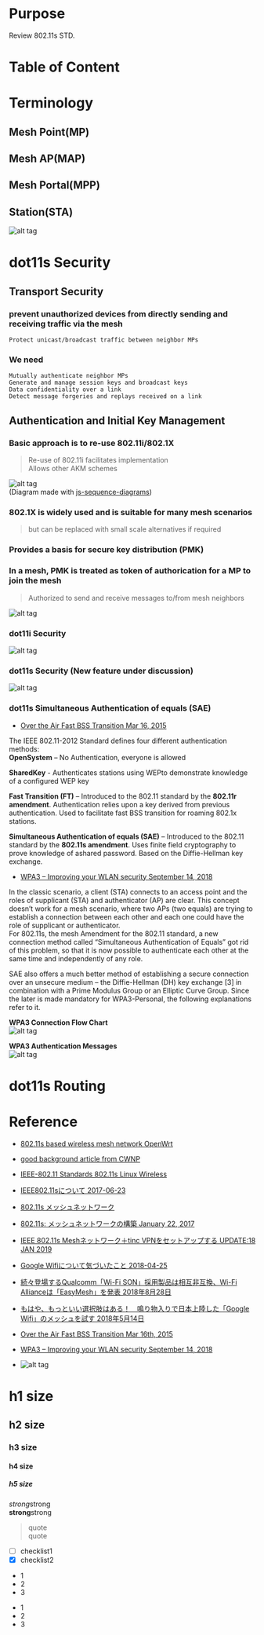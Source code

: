 # Purpose
Review 802.11s STD.


# Table of Content

# Terminology
## Mesh Point(MP)

## Mesh AP(MAP)

## Mesh Portal(MPP)

## Station(STA)

![alt tag](https://i.imgur.com/ZdKe6zZ.jpg)

# dot11s Security
## Transport Security
### prevent unauthorized devices from directly sending and receiving traffic via the mesh
```
Protect unicast/broadcast traffic between neighbor MPs
```

### We need
```
Mutually authenticate neighbor MPs
Generate and manage session keys and broadcast keys
Data confidentiality over a link
Detect message forgeries and replays received on a link
```

## Authentication and Initial Key Management
### Basic approach is to re-use 802.11i/802.1X
> Re-use of 802.11i facilitates implementation  
> Allows other AKM schemes

![alt tag](https://i.imgur.com/KW2rAZb.jpg)  
(Diagram made with [js-sequence-diagrams](https://bramp.github.io/js-sequence-diagrams/))

### 802.1X is widely used and is suitable for many mesh scenarios
> but can be replaced with small scale alternatives if required

### Provides a basis for secure key distribution (PMK)

### In a mesh, PMK is treated as token of authorication for a MP to join the mesh
> Authorized to send and receive messages to/from mesh neighbors

![alt tag](https://i.imgur.com/DOb5nsv.jpg)

### dot11i Security
![alt tag](https://i.imgur.com/TsTdWV6.jpg)

### dot11s Security (New feature under discussion)
![alt tag](https://i.imgur.com/8vOvWyY.jpg)

### dot11s Simultaneous Authentication of equals (SAE)
* [Over the Air Fast BSS Transition  Mar 16, 2015](https://pnmackenzie.tumblr.com/post/113786431374/over-the-air-fast-bss-transition)

The IEEE 802.11-2012 Standard defines four different authentication methods:  
**OpenSystem** – No Authentication, everyone is allowed

**SharedKey** -  Authenticates stations using WEPto demonstrate knowledge of a configured WEP key

**Fast Transition (FT)** – Introduced to the 802.11 standard by the **802.11r amendment**. Authentication relies upon a key derived from previous authentication. Used to facilitate fast BSS transition for roaming 802.1x stations.

**Simultaneous Authentication of equals (SAE)** – Introduced to the 802.11 standard by the **802.11s amendment**. Uses finite field cryptography to prove knowledge of ashared password. Based on the Diffie-Hellman key exchange.  
* [WPA3 – Improving your WLAN security September 14, 2018](https://wlan1nde.wordpress.com/2018/09/14/wpa3-improving-your-wlan-security/)

In the classic scenario, a client (STA) connects to an access point and the roles of supplicant  (STA) and authenticator (AP) are clear. 
This concept doesn’t work for a mesh scenario, where two APs (two equals) are trying to establish a connection between each other and each one could have the role of supplicant or authenticator.  
For 802.11s, the mesh Amendment for the 802.11 standard, a new connection method called “Simultaneous Authentication of Equals” got rid of this problem, so that it is now possible to authenticate each other at the same time and independently of any role.

SAE also offers a much better method of establishing a secure connection over an unsecure medium – the Diffie-Hellman (DH) key exchange [3] in combination with a Prime Modulus Group or an Elliptic Curve Group. 
Since the later is made mandatory for WPA3-Personal, the following explanations refer to it.

**WPA3 Connection Flow Chart**  
![alt tag](https://wlan1nde.files.wordpress.com/2018/09/wpa3_connection_graph1.png)

**WPA3 Authentication Messages**  
![alt tag](https://wlan1nde.files.wordpress.com/2018/09/wpa3_connection_graph_detailed2.png)

# dot11s Routing

# Reference
* [802.11s based wireless mesh network OpenWrt](https://openwrt.org/docs/guide-user/network/wifi/mesh/80211s)
* [good background article from CWNP](http://www.cwnp.com/wp-content/uploads/pdf/802.11s_mesh_networking_v1.0.pdf)
* [IEEE-802.11 Standards 802.11s Linux Wireless](http://wireless.kernel.org/en/developers/Documentation/ieee80211/802.11s)

* [IEEE802.11sについて 2017-06-23](https://qiita.com/miminashi/items/f65d9b4b4aa8eef0f891)
* [802.11s メッシュネットワーク](https://www.nttdocomo.co.jp/binary/pdf/corporate/technology/rd/technical_journal/bn/vol14_2/vol14_2_014jp.pdf)
* [802.11s: メッシュネットワークの構築 January 22, 2017](https://hottuna.server-on.net/computing/?p=239)
* [IEEE 802.11s Meshネットワーク＋tinc VPNをセットアップする UPDATE:18 JAN 2019](https://hottuna.server-on.net/computing/?p=932)
* [Google Wifiについて気づいたこと 2018-04-25](https://qiita.com/invhnd/items/cc85b11275dad7accf10)
* [続々登場するQualcomm「Wi-Fi SON」採用製品は相互非互換、Wi-Fi Allianceは「EasyMesh」を発表 2018年8月28日](https://internet.watch.impress.co.jp/docs/column/nettech/1139650.html)
* [もはや、もっといい選択肢はある！　鳴り物入りで日本上陸した「Google Wifi」のメッシュを試す 2018年5月14日](https://internet.watch.impress.co.jp/docs/column/shimizu/1120372.html)

* [Over the Air Fast BSS Transition  Mar 16th, 2015](https://pnmackenzie.tumblr.com/post/113786431374/over-the-air-fast-bss-transition)
* [WPA3 – Improving your WLAN security September 14, 2018](https://wlan1nde.wordpress.com/2018/09/14/wpa3-improving-your-wlan-security/)

* []()
![alt tag]()

# h1 size

## h2 size

### h3 size

#### h4 size

##### h5 size

*strong*strong  
**strong**strong  

> quote  
> quote

- [ ] checklist1
- [x] checklist2

* 1
* 2
* 3

- 1
- 2
- 3
